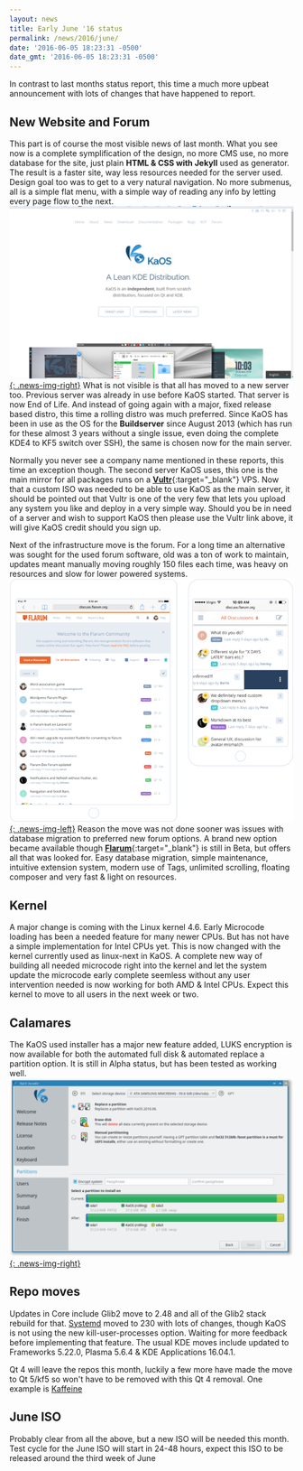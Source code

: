 ```yaml
---
layout: news
title: Early June '16 status
permalink: /news/2016/june/
date: '2016-06-05 18:23:31 -0500'
date_gmt: '2016-06-05 18:23:31 -0500'
---
```

In contrast to last months status report, this time a much more upbeat announcement with lots of changes that have happened to report.

## New Website and Forum
This part is of course the most visible news of last month.  What you see now is a complete symplification of the design, no more CMS use, no more database for the site, just plain **HTML & CSS with Jekyll** used as generator.
The result is a faster site, way less resources needed for the server used.  Design goal too was to get to a very natural navigation.  No more submenus, all is a simple flat menu, with a simple way of reading any info by letting every page flow to the next.
[![](/img/2016/new_site.png){: .news-img-right}](/img/2016/new_site.png)
What is not visible is that all has moved to a new server too.  Previous server was already in use before KaOS started. That server is now End of Life.  And instead of going again with a major, fixed release based distro, this time a rolling distro was much preferred.  Since KaOS has been in use as the OS for the **Buildserver** since August 2013 (which has run for these almost 3 years without a single issue, even doing the complete KDE4 to KF5 switch over SSH), the same is chosen now for the main server.

Normally you never see a company name mentioned in these reports, this time an exception though.
The second server KaOS uses, this one is the main mirror for all packages runs on a [**Vultr**](https://www.vultr.com/?ref=6828453){:target="_blank"} VPS.  Now that a custom ISO was needed to be able to use KaOS as the main server, it should be pointed out that Vultr is one of the very few that lets you upload any system you like and deploy in a very simple way. Should you be in need of a server and wish to support KaOS then please use the Vultr link above, it will give KaOS credit should you sign up.

Next of the infrastructure move is the forum.  For a long time an alternative was sought for the used forum software, old was a ton of work to maintain, updates meant manually moving roughly 150 files each time, was heavy on resources and slow for lower powered systems. 
[![](/img/2016/touch.png){: .news-img-left}](/img/2016/touch.png)
Reason the move was not done sooner was issues with database migration to preferred new forum options.
A brand new option became available though [**Flarum**](https://discuss.flarum.org/){:target="_blank"} is still in Beta, but offers all that was looked for.  Easy database migration, simple maintenance, intuitive extension system, modern use of Tags, unlimited scrolling, floating composer and very fast & light on resources.

## Kernel
A major change is coming with the Linux kernel 4.6.  Early Microcode loading has been a needed feature for many newer CPUs.  But has not have a simple implementation for Intel CPUs yet.  This is now changed with the kernel currently used as linux-next in KaOS. A complete new way of building all needed microcode right into the kernel and let the system update the microcode early complete seemless without any user intervention needed is now working for both AMD & Intel CPUs.  Expect this kernel to move to all users in the next week or two.

## Calamares
The KaOS used installer has a major new feature added, LUKS encryption is now available for both the automated full disk & automated replace a partition option.  It is still in Alpha status, but has been tested as working well.
[![](/img/2016/cala_luks.png){: .news-img-right}](/img/2016/cala_luks.png)

## Repo moves
Updates in Core include Glib2 move to 2.48 and all of the Glib2 stack rebuild for that.  [Systemd](https://github.com/systemd/systemd/blob/master/NEWS) moved to 230 with lots of changes, though KaOS is not using the new kill-user-processes option.  Waiting for more feedback before implementing that feature.
The usual KDE moves include updated to Frameworks 5.22.0, Plasma 5.6.4 & KDE Applications 16.04.1.

Qt 4 will leave the repos this month, luckily a few more have made the move to Qt 5/kf5 so won't have to be removed with this Qt 4 removal.  One example is [Kaffeine](https://blogs.s-osg.org/watching-digital-tv-via-kaffeine/)

## June ISO
Probably clear from all the above, but a new ISO will be needed this month.  Test cycle for the June ISO will start in 24-48 hours, expect this ISO to be released around the third week of June

